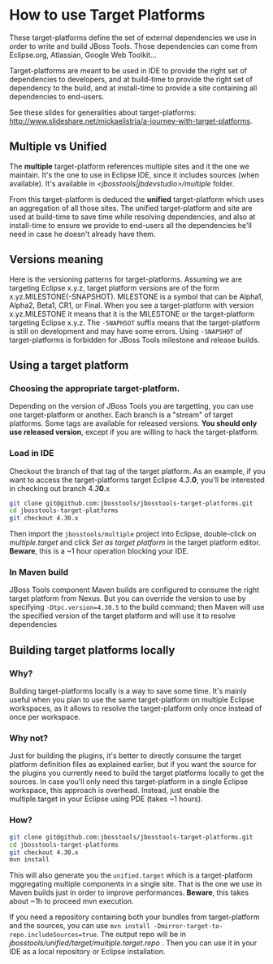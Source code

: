 # How to use Target Platforms

These target-platforms define the set of external dependencies we use in order to write and build JBoss Tools. Those dependencies can come from Eclipse.org, Atlassian, Google Web Toolkit...

Target-platforms are meant to be used in IDE to provide the right set of dependencies to developers, and at build-time to provide the right set of dependency to the build, and at install-time to provide a site containing all dependencies to end-users.

See these slides for generalities about target-platforms: http://www.slideshare.net/mickaelistria/a-journey-with-target-platforms.

## Multiple vs Unified

The **multiple** target-platform references multiple sites and it the one we maintain. It's the one to use in Eclipse IDE, since it includes sources (when available). It's available in _<jbosstools|jbdevstudio>/multiple_ folder.

From this target-platform is deduced the **unified** target-platform which uses an aggregation of all those sites. The unified target-platform and site are used at build-time to save time while resolving dependencies, and also at install-time to ensure we provide to end-users all the dependencies he'll need in case he doesn't already have them.

## Versions meaning

Here is the versioning patterns for target-platforms. Assuming we are targeting Eclipse x.y.z, target platform versions are of the form x.yz.MILESTONE(-SNAPSHOT). MILESTONE is a symbol that can be Alpha1, Alpha2, Beta1, CR1, or Final.
When you see a target-platform with version x.yz.MILESTONE it means that it is the MILESTONE or the target-platform targeting Eclipse x.y.z.
The `-SNAPHSOT` suffix means that the target-platform is still on development and may have some errors. Using `-SNAPSHOT` of target-platforms is forbidden for JBoss Tools milestone and release builds.

## Using a target platform

### Choosing the appropriate target-platform.

Depending on the version of JBoss Tools you are targetting, you can use one target-platform or another. Each branch is a "stream" of target platforms. Some tags are available for released versions.
**You should only use released version**, except if you are willing to hack the target-platform.

### Load in IDE

Checkout the branch of that tag of the target platform. As an example, if you want to access the target-platforms target Eclipse 4._3_.**0**, you'll be interested in checking out branch 4._3_**0**.x
```bash
git clone git@github.com:jbosstools/jbosstools-target-platforms.git
cd jbosstools-target-platforms
git checkout 4.30.x
```

Then import the `jbosstools/multiple` project into Eclipse, double-click on _multiple.target_ and click _Set as target platform_ in the target platform editor. **Beware**, this is a ~1 hour operation blocking your IDE.

### In Maven build

JBoss Tools component Maven builds are configured to consume the right target platform from Nexus. But you can override the version to use by specifying `-Dtpc.version=4.30.5` to the build command; then Maven will use the specified version of the target platform and will use it to resolve dependencies

## Building target platforms locally

### Why?

Building target-platforms locally is a way to save some time. It's mainly useful when you plan to use the same target-platform on multiple Eclipse workspaces, as it allows to resolve the target-platform only once instead of once per workspace.

### Why not?

Just for building the plugins, it's better to directly consume the target platform definition files as explained earlier, but if you want the source for the plugins you currently need to build the target platforms locally to get the sources.
In case you'll only need this target-platform in a single Eclipse workspace, this approach is overhead. Instead, just enable the multiple.target in your Eclipse using PDE (takes ~1 hours).

### How?

```bash
git clone git@github.com:jbosstools/jbosstools-target-platforms.git
cd jbosstools-target-platforms
git checkout 4.30.x
mvn install
```

This will also generate you the `unified.target` which is a target-platform mggregating multiple components in a single site. That is the one we use in Maven builds just in order to improve performances. **Beware**, this takes about ~1h to proceed mvn execution.

If you need a repository containing both your bundles from target-platform and the sources, you can use `mvn install -Dmirror-target-to-repo.includeSources=true`. The output repo will be in _jbosstools/unified/target/multiple.target.repo_ . Then you can use it in your IDE as a local repository or Eclipse installation.
